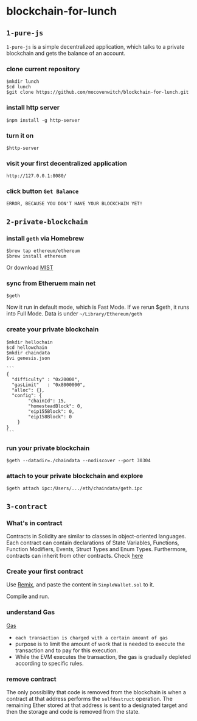 # blockchain-for-lunch


## `1-pure-js`

`1-pure-js` is a simple decentralized application, which talks to a private blockchain and gets the balance of an account.

### clone current repository
    $mkdir lunch
    $cd lunch
    $git clone https://github.com/mocovenwitch/blockchain-for-lunch.git
### install http server
    $npm install -g http-server

### turn it on
    $http-server

### visit your first decentralized application
    http://127.0.0.1:8080/

### click button `Get Balance`
    ERROR, BECAUSE YOU DON'T HAVE YOUR BLOCKCHAIN YET!


## `2-private-blockchain`

### install `geth` via Homebrew
    $brew tap ethereum/ethereum
    $brew install ethereum

Or download [MIST](https://github.com/ethereum/mist/releases)

### sync from Etheruem main net
    $geth

Now it run in default mode, which is Fast Mode. If we rerun $geth, it runs into Full Mode. Data is under `~/Library/Ethereum/geth`

### create your private blockchain
    $mkdir hellochain
    $cd hellowchain
    $mkdir chaindata
    $vi genesis.json

    ```
    {
      "difficulty" : "0x20000",
      "gasLimit"   : "0x8000000",
      "alloc": {},
      "config": {
            "chainId": 15,
            "homesteadBlock": 0,
            "eip155Block": 0,
            "eip158Block": 0
        }
    }
    ```

### run your private blockchain
    $geth --datadir=./chaindata --nodiscover --port 30304

### attach to your private blockchain and explore
    $geth attach ipc:/Users/.../eth/chaindata/geth.ipc

## `3-contract`

### What's in contract
Contracts in Solidity are similar to classes in object-oriented languages. Each contract can contain declarations of State Variables, Functions, Function Modifiers, Events, Struct Types and Enum Types. Furthermore, contracts can inherit from other contracts. Check [here](http://solidity.readthedocs.io/en/develop/structure-of-a-contract.html)

### Create your first contract

Use [Remix](https://remix.ethereum.org), and paste the content in `SimpleWallet.sol` to it.

Compile and run.

### understand Gas

[Gas](http://solidity.readthedocs.io/en/develop/introduction-to-smart-contracts.html#gas)

- `each transaction is charged with a certain amount of gas`
- purpose is to limit the amount of work that is needed to execute the transaction and to pay for this execution.
- While the EVM executes the transaction, the gas is gradually depleted according to specific rules.

### remove contract

The only possibility that code is removed from the blockchain is when a contract at that address performs the `selfdestruct` operation. The remaining Ether stored at that address is sent to a designated target and then the storage and code is removed from the state.

